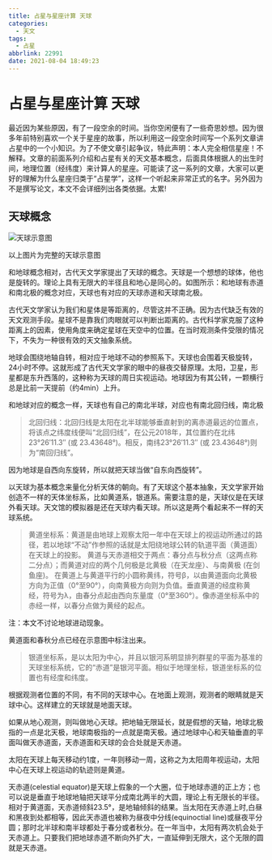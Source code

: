```yaml
---
title: 占星与星座计算 天球
categories:
  - 天文
tags:
  - 占星
abbrlink: 22991
date: 2021-08-04 18:49:23
---
```


# 占星与星座计算 天球

最近因为某些原因，有了一段空余的时间。当你空闲便有了一些奇思妙想。因为很多年前特别喜欢一个关于星座的故事，所以利用这一段空余时间写一个系列文章讲占星中的一个小知识。为了不使文章引起争议，特此声明：本人完全相信星座！不解释。文章的前面系列介绍和占星有关的天文基本概念，后面具体根据人的出生时间，地理位置（经纬度）来计算人的星座。可能读了这一系列的文章，大家可以更好的理解为什么星座归类于“占星学”，这样一个听起来非常正式的名字。另外因为不是撰写论文，本文不会详细列出各类依据。太累!

## 天球概念

![天球示意图](http://img.imzlp.com/imgs/alvin/%E5%A4%A9%E7%90%83%E7%A4%BA%E6%84%8F%E5%9B%BE.png)

以上图片为完整的天球示意图

和地球概念相对，古代天文学家提出了天球的概念。天球是一个想想的球体，他也是旋转的。理论上具有无限大的半径且和地心是同心的。如图所示：和地球有赤道和南北极的概念对应，天球也有对应的天球赤道和天球南北极。

古代天文学家认为我们和星体是等距离的，尽管这并不正确。因为古代缺乏有效的天文观测手段。星球不是靠我们肉眼就可以判断出距离的。古代科学家克服了这种距离上的因素，使用角度来确定星球在天空中的位置。在当时观测条件受限的情况下，不失为一种很有效的天文抽象系统。

地球会围绕地轴自转，相对应于地球不动的参照系下。天球也会围着天极旋转，24小时不停。这就形成了古代天文学家的眼中的昼夜交替原理。太阳，卫星，形星都是东升西落的，这种称为天球的周日实视运动。地球因为有其公转，一颗横行总是比前一天提前（约4min）上升。

和地球对应的概念一样，天球也有自己的南北半球，对应也有南北回归线，南北极

> 北回归线：北回归线是太阳在北半球能够垂直射到的离赤道最远的位置点，将该点之纬度线便叫“北回归线”，在公元2018年，其位置约在北纬23°26′11.3″ (或 23.43648°)。相反，南纬23°26′11.3″ (或 23.43648°)则为“南回归线”。

因为地球是自西向东旋转，所以就把天球当做“自东向西旋转”。

以天球为基本概念来量化分析天体的朝向。有了天球这个基本抽象，天文学家开始创造不一样的天体坐标系，比如黄道系，银道系。需要注意的是，天球仪是在天球外看天球。天文馆的模拟器是还在天球内看天球。所以这是两个看起来不一样的天球系统。

> 黄道坐标系：黄道是由地球上观察太阳一年中在天球上的视运动所通过的路径，若以地球“不动”作参照的话就是太阳绕地球公转的轨道平面（黄道面）在天球上的投影。
> 黄道与天赤道相交于两点：春分点与秋分点（这两点称二分点）；而黄道对应的两个几何极是北黄极（在天龙座）、与南黄极 (在剑鱼座)。
> 在黄道上与黄道平行的小圆称黄纬，符号β，以由黄道面向北黄极方向为正值（0°至90°），向南黄极方向则为负值。垂直黄道的经度称黄经，符号为λ，由春分点起由西向东量度（0°至360°）。像赤道坐标系中的赤经一样，以春分点做为黄经的起点。

注：本文不讨论地球进动现象。

黄道面和春秋分点已经在示意图中标注出来。

> 银道坐标系，是以太阳为中心，并且以银河系明显排列群星的平面为基准的天球坐标系统，它的“赤道”是银河平面。相似于地理坐标，银道坐标系的位置也有经度和纬度。

根据观测者位置的不同，有不同的天球中心。在地面上观测，观测者的眼睛就是天球中心。这样建立的天球就是地面天球。

如果从地心观测，则叫做地心天球。把地轴无限延长，就是假想的天轴，地球北极指的一点是北天极，地球南极指的一点就是南天极。通过地球中心和天轴垂直的平面叫做天赤道面，天赤道面和天球的会合处就是天赤道。

太阳在天球上每天移动约1度，一年则移动一周，这称之为太阳周年视运动，太阳中心在天球上视运动的轨迹则是黄道。

天赤道(celestial equator)是天球上假象的一个大圈，位于地球赤道的正上方；也可以说是垂直于地球地轴把天球平分成南北两半的大圆，理论上有无限长的半径。相对于黄道面，天赤道倾斜23.5°，是地轴倾斜的结果。当太阳在天赤道上时,白昼和黑夜到处都相等，因此天赤道也被称为昼夜中分线(equinoctial line)或昼夜平分圆；那时北半球和南半球都处于春分或者秋分。在一年当中，太阳有两次机会处于天赤道上。只要我们把地球赤道不断向外扩大，一直延伸到无限大，这个无限的圆就是天赤道。